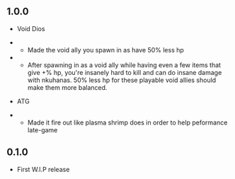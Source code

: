 ## 1.0.0

- Void Dios
- - Made the void ally you spawn in as have 50% less hp
- - After spawning in as a void ally while having even a few items that give +% hp, you're insanely hard to kill and can do insane damage with nkuhanas. 50% less hp for these playable void allies should make them more balanced.

- ATG
- - Made it fire out like plasma shrimp does in order to help peformance late-game


## 0.1.0

- First W.I.P release